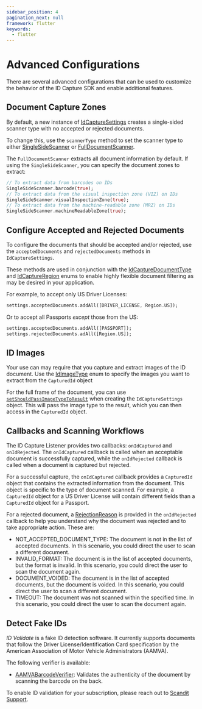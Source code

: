 ```yaml
---
sidebar_position: 4
pagination_next: null
framework: flutter
keywords:
  - flutter
---
```


# Advanced Configurations

There are several advanced configurations that can be used to customize the behavior of the ID Capture SDK and enable additional features.

## Document Capture Zones

By default, a new instance of [IdCaptureSettings](https://docs.scandit.com/data-capture-sdk/flutter/id-capture/api/id-capture-settings.html#class-scandit.datacapture.id.IdCaptureSettings) creates a single-sided scanner type with no accepted or rejected documents. 

To change this, use the `scannerType` method to set the scanner type to either [SingleSideScanner](https://docs.scandit.com/data-capture-sdk/flutter/id-capture/api/id-capture-scanner.html#single-side-scanner) or [FullDocumentScanner](https://docs.scandit.com/data-capture-sdk/flutter/id-capture/api/id-capture-scanner.html#full-document-scanner).


The `FullDocumentScanner` extracts all document information by default. If using the `SingleSideScanner`, you can specify the document zones to extract:

```dart
// To extract data from barcodes on IDs
SingleSideScanner.barcode(true);
// To extract data from the visual inspection zone (VIZ) on IDs
SingleSideScanner.visualInspectionZone(true);
// To extract data from the machine-readable zone (MRZ) on IDs
SingleSideScanner.machineReadableZone(true);
```

## Configure Accepted and Rejected Documents

To configure the documents that should be accepted and/or rejected, use the `acceptedDocuments` and `rejectedDocuments` methods in `IdCaptureSettings`.

These methods are used in conjunction with the [IdCaptureDocumentType](https://docs.scandit.com/data-capture-sdk/flutter/id-capture/api/id-capture-document.html#enum-scandit.datacapture.id.IdCaptureDocumentType) and [IdCaptureRegion](https://docs.scandit.com/data-capture-sdk/flutter/id-capture/api/id-capture-region.html#enum-scandit.datacapture.id.IdCaptureRegion) enums to enable highly flexible document filtering as may be desired in your application.

For example, to accept only US Driver Licenses:

```dart
settings.acceptedDocuments.addAll([DRIVER_LICENSE, Region.US]);
```

Or to accept all Passports *except* those from the US:

```dart
settings.acceptedDocuments.addAll([PASSPORT]);
settings.rejectedDocuments.adAll([Region.US]);
```

## ID Images

Your use can may require that you capture and extract images of the ID document. Use the [IdImageType](https://docs.scandit.com/data-capture-sdk/flutter/id-capture/api/id-image-type.html#enum-scandit.datacapture.id.IdImageType) enum to specify the images you want to extract from the `CapturedId` object

For the full frame of the document, you can use [`setShouldPassImageTypeToResult`](https://docs.scandit.com/data-capture-sdk/flutter/id-capture/api/id-capture-settings.html#method-scandit.datacapture.id.IdCaptureSettings.SetShouldPassImageTypeToResult) when creating the `IdCaptureSettings` object. This will pass the image type to the result, which you can then access in the `CapturedId` object.

## Callbacks and Scanning Workflows

The ID Capture Listener provides two callbacks: `onIdCaptured` and `onIdRejected`. The `onIdCaptured` callback is called when an acceptable document is successfully captured, while the `onIdRejected` callback is called when a document is captured but rejected.

For a successful capture, the `onIdCaptured` callback provides a `CapturedId` object that contains the extracted information from the document. This object is specific to the type of document scanned. For example, a `CapturedId` object for a US Driver License will contain different fields than a `CapturedId` object for a Passport.

For a rejected document, a [RejectionReason](https://docs.scandit.com/data-capture-sdk/flutter/id-capture/api/rejection-reason.html#enum-scandit.datacapture.id.RejectionReason) is provided in the `onIdRejected` callback to help you understand why the document was rejected and to take appropriate action. These are:

* NOT_ACCEPTED_DOCUMENT_TYPE: The document is not in the list of accepted documents. In this scenario, you could direct the user to scan a different document.
* INVALID_FORMAT: The document is in the list of accepted documents, but the format is invalid. In this scenario, you could direct the user to scan the document again.
* DOCUMENT_VOIDED: The document is in the list of accepted documents, but the document is voided. In this scenario, you could direct the user to scan a different document.
* TIMEOUT: The document was not scanned within the specified time. In this scenario, you could direct the user to scan the document again.

## Detect Fake IDs

*ID Validate* is a fake ID detection software. It currently supports documents that follow the Driver License/Identification Card specification by the American Association of Motor Vehicle Administrators (AAMVA).

The following verifier is available:

* [AAMVABarcodeVerifier](https://docs.scandit.com/data-capture-sdk/flutter/id-capture/api/aamva-barcode-verifier.html#class-scandit.datacapture.id.AamvaBarcodeVerifier): Validates the authenticity of the document by scanning the barcode on the back.

To enable ID validation for your subscription, please reach out to [Scandit Support](mailto:support@scandit.com).

